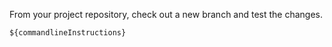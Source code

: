 <!-- Note: Commandline instructions are added into where the placeholder string first appears --->

From your project repository, check out a new branch and test the changes.

```
${commandlineInstructions}
```